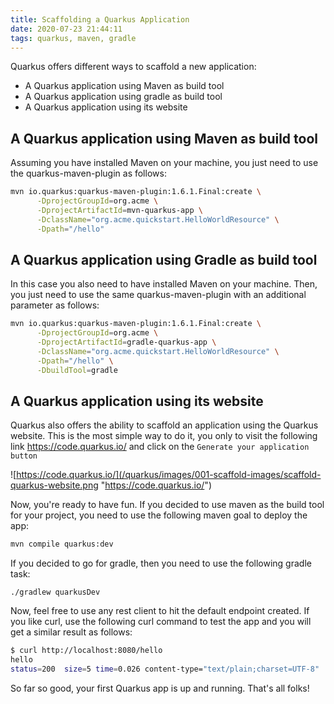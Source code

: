 ```yaml
---
title: Scaffolding a Quarkus Application
date: 2020-07-23 21:44:11
tags: quarkus, maven, gradle
---
```

Quarkus offers different ways to scaffold a new application:

- A Quarkus application using Maven as build tool
- A Quarkus application using gradle as build tool
- A Quarkus application using its website

## A Quarkus application using Maven as build tool
Assuming you have installed Maven on your machine, you just need to use the quarkus-maven-plugin as follows:

```sh
mvn io.quarkus:quarkus-maven-plugin:1.6.1.Final:create \
      -DprojectGroupId=org.acme \
      -DprojectArtifactId=mvn-quarkus-app \
      -DclassName="org.acme.quickstart.HelloWorldResource" \
      -Dpath="/hello"
```

## A Quarkus application using Gradle as build tool
In this case you also need to have installed Maven on your machine. Then, you just need to use the same quarkus-maven-plugin with an additional parameter as follows:

```sh
mvn io.quarkus:quarkus-maven-plugin:1.6.1.Final:create \
      -DprojectGroupId=org.acme \
      -DprojectArtifactId=gradle-quarkus-app \
      -DclassName="org.acme.quickstart.HelloWorldResource" \
      -Dpath="/hello" \
      -DbuildTool=gradle
```

## A Quarkus application using its website
Quarkus also offers the ability to scaffold an application using the Quarkus website. This is the most simple way to do it, you only to visit the following link https://code.quarkus.io/ and click on the `Generate your application button`

![https://code.quarkus.io/](/quarkus/images/001-scaffold-images/scaffold-quarkus-website.png  "https://code.quarkus.io/")

Now, you're ready to have fun. If you decided to use maven as the build tool for your project, you need to use the following maven goal to deploy the app:

```sh
mvn compile quarkus:dev
```

If you decided to go for gradle, then you need to use the following gradle task:

```
./gradlew quarkusDev
```

Now, feel free to use any rest client to hit the default endpoint created. If you like curl, use the following curl command to test the app and you will get a similar result as follows:

```sh
$ curl http://localhost:8080/hello
hello
status=200  size=5 time=0.026 content-type="text/plain;charset=UTF-8"
```

So far so good, your first Quarkus app is up and running. That's all folks!